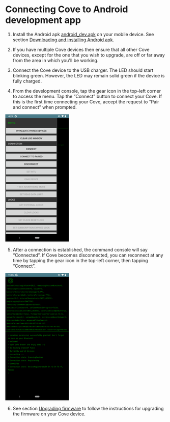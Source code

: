 # Connecting Cove to Android development app

1. Install the Android apk [android_dev.apk](../apk/android_dev.apk) on your mobile device. See section [Downloading and installing Android apk](download_install_apk.md).

2. If you have multiple Cove devices then ensure that all other Cove devices, except for the one that you wish to upgrade, are off or far away from the area in which you'll be working.

3. Connect the Cove device to the USB charger. The LED should start blinking green. However, the LED may remain solid green if the device is fully charged.

4. From the development console, tap the gear icon in the top-left corner to access the menu. Tap the “Connect” button to connect your Cove. If this is the first time connecting your Cove, accept the request to “Pair and connect” when prompted.

  <img src="/images/dev_console_menu_connect.png" width="200" height="400">


5. After a connection is established, the command console will say “Connected”. If Cove becomes disconnected, you can reconnect at any time by tapping the gear icon in the top-left corner, then tapping “Connect”.

  <img src="/images/device_connected.png" width="200" height="400">


6. See section [Upgrading firmware](firmware_upgrade.md) to follow the instructions for upgrading the firmware on your Cove device.
